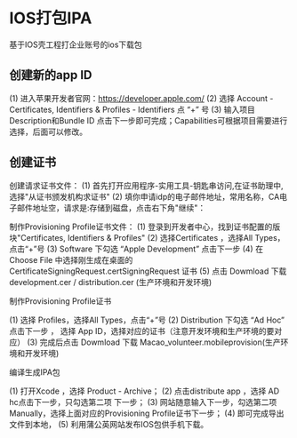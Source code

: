 # IOS打包IPA
基于IOS壳工程打企业账号的ios下载包

## 创建新的app ID
(1) 进入苹果开发者官网：https://developer.apple.com/
(2) 选择 Account - Certificates, Identifiers & Profiles - Identifiers 点 “+” 号
(3) 输入项目Description和Bundle ID 点击下一步即可完成；Capabilities可根据项目需要进行选择，后面可以修改。

## 创建证书

创建请求证书文件：
(1) 首先打开应用程序-实用工具-钥匙串访问,在证书助理中,选择"从证书颁发机构求证书"
(2) 填你申请idp的电子邮件地址，常用名称，CA电子邮件地址空，请求是:存储到磁盘，点击右下角"继续"：

制作Provisioning Profile证书文件：
(1) 登录到开发者中心，找到证书配置的版块"Certificates, Identifiers & Profiles"
(2) 选择Certificates ，选择All Types，点击“+”号
(3) Software 下勾选 “Apple Development” 点击下一步
(4) 在Choose File 中选择刚生成在桌面的 CertificateSigningRequest.certSigningRequest 证书
(5) 点击 Dowmload 下载 development.cer / distribution.cer (生产环境和开发环境)

制作Provisioning Profile证书

(1) 选择 Profiles，选择All Types，点击“+”号
(2) Distribution 下勾选 “Ad Hoc” 点击下一步 ， 选择 App ID，选择对应的证书（注意开发环境和生产环境的要对应）
(3) 完成后点击 Dowmload 下载 Macao_volunteer.mobileprovision(生产环境和开发环境)


编译生成IPA包

(1) 打开Xcode ，选择 Product - Archive；
(2) 点击distribute app ，选择 AD hc点击下一步，只勾选第二项 下一步；
(3) 网站随意输入下一步，勾选第二项 Manually，选择上面对应的Provisioning Profile证书下一步；
(4) 即可完成导出文件到本地，
(5) 利用蒲公英网站发布IOS包供手机下载。
